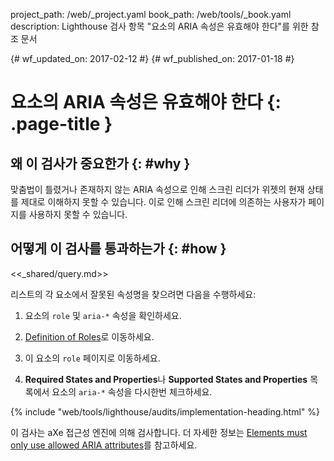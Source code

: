 project_path: /web/_project.yaml
book_path: /web/tools/_book.yaml
description: Lighthouse 검사 항목 "요소의 ARIA 속성은 유효해야 한다"를 위한 참조 문서

{# wf_updated_on: 2017-02-12 #}
{# wf_published_on: 2017-01-18 #}

# 요소의 ARIA 속성은 유효해야 한다 {: .page-title }

## 왜 이 검사가 중요한가 {: #why }

맞춤법이 틀렸거나 존재하지 않는 ARIA 속성으로 인해 스크린 리더가 위젯의 현재 상태를
제대로 이해하지 못할 수 있습니다. 이로 인해 스크린 리더에 의존하는 사용자가
페이지를 사용하지 못할 수 있습니다.

## 어떻게 이 검사를 통과하는가 {: #how }

<<_shared/query.md>>

리스트의 각 요소에서 잘못된 속성명을 찾으려면 다음을 수행하세요:

1. 요소의 `role` 및 `aria-*` 속성을 확인하세요.

1. [Definition of Roles][roles]로 이동하세요.

1. 이 요소의 `role` 페이지로 이동하세요.

1. **Required States and Properties**나 **Supported States and Properties** 목록에서
  요소의 `aria-*` 속성을 다시한번 체크하세요.

[qs]: /web/tools/chrome-devtools/console/command-line-reference#queryselector
[qsa]: /web/tools/chrome-devtools/console/command-line-reference#queryselectorall
[xp]: /web/tools/chrome-devtools/console/command-line-reference#xpath
[roles]: https://www.w3.org/TR/wai-aria/roles#role_definitions

{% include "web/tools/lighthouse/audits/implementation-heading.html" %}

이 검사는 aXe 접근성 엔진에 의해 검사합니다.
더 자세한 정보는 [Elements must only use allowed ARIA attributes][axe]를 참고하세요.

[axe]: https://dequeuniversity.com/rules/axe/1.1/aria-valid-attr
